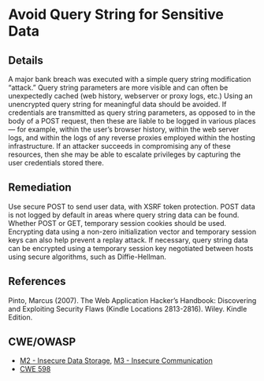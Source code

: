 # Avoid Query String for Sensitive Data

## Details

A major bank breach was executed with a simple query string modification “attack.” Query string parameters are more visible and can often be unexpectedly cached (web history, webserver or proxy logs, etc.) Using an unencrypted query string for meaningful data should be avoided.  If credentials are transmitted as query string parameters, as opposed to in the body of a POST request, then these are liable to be logged in various places — for example, within the user’s browser history, within the web server logs, and within the logs of any reverse proxies employed within the hosting infrastructure. If an attacker succeeds in compromising any of these resources, then she may be able to escalate privileges by capturing the user credentials stored there.

## Remediation

Use secure POST to send user data, with XSRF token protection. POST data is not logged by default in areas where query string data can be found.  Whether POST or GET, temporary session cookies should be used. Encrypting data using a non-zero initialization vector and temporary session keys can also help prevent a replay attack. If necessary, query string data can be encrypted using a temporary session key negotiated between hosts using secure algorithms, such as Diffie-Hellman.

## References

Pinto, Marcus (2007). The Web Application Hacker’s Handbook: Discovering and Exploiting Security Flaws (Kindle Locations 2813-2816). Wiley. Kindle Edition.

## CWE/OWASP

 * [M2 - Insecure Data Storage](https://www.owasp.org/index.php/Mobile_Top_10_2016-M2-Insecure_Data_Storage), [M3 - Insecure Communication](https://www.owasp.org/index.php/Mobile_Top_10_2016-M2-Insecure_Data_Storage)
 * [CWE 598](http://cwe.mitre.org/data/definitions/316.html)
